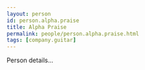 ```yaml
---
layout: person
id: person.alpha.praise
title: Alpha Praise
permalink: people/person.alpha.praise.html
tags: [company.guitar]
---
```


Person details...